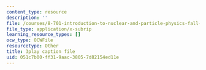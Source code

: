 ```yaml
---
content_type: resource
description: ''
file: /courses/8-701-introduction-to-nuclear-and-particle-physics-fall-2020/051c7b00ff319aac38057d82154ed11e_olxlB5mW1CI.srt
file_type: application/x-subrip
learning_resource_types: []
ocw_type: OCWFile
resourcetype: Other
title: 3play caption file
uid: 051c7b00-ff31-9aac-3805-7d82154ed11e
---
```

